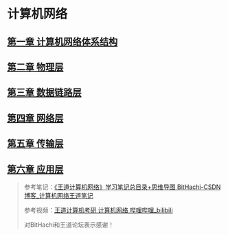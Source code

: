 # 计算机网络

## [第一章 计算机网络体系结构](./notes/第一章.md)

## [第二章 物理层](./notes/第二章.md)

## [第三章 数据链路层](./notes/第三章.md)

## [第四章 网络层](./notes/第四章.md)

## [第五章 传输层](./notes/第五章.md)

## [第六章 应用层](./notes/第六章.md)



> 参考笔记：[《王道计算机网络》学习笔记总目录+思维导图 BitHachi-CSDN博客_计算机网络王道笔记](https://blog.csdn.net/weixin_43914604/article/details/104722679)
>
> 参考视频：[王道计算机考研 计算机网络 哔哩哔哩_bilibili](https://www.bilibili.com/video/BV19E411D78Q?p=1)
>
> 对BitHachi和王道论坛表示感谢！

